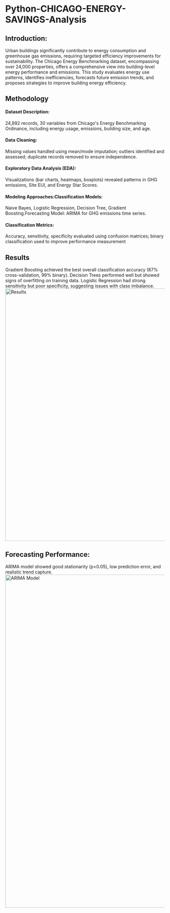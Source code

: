 # Python-CHICAGO-ENERGY-SAVINGS-Analysis

## Introduction:
Urban buildings significantly contribute to energy consumption and greenhouse gas emissions, requiring targeted efficiency improvements for sustainability.
The Chicago Energy Benchmarking dataset, encompassing over 24,000 properties, offers a comprehensive view into building-level energy performance and emissions.
This study evaluates energy use patterns, identifies inefficiencies, forecasts future emission trends, and proposes strategies to improve building energy efficiency.

## Methodology
#### Dataset Description: 
24,892 records, 30 variables from Chicago's Energy Benchmarking Ordinance, including energy usage, emissions, building size, and age.
#### Data Cleaning: 
Missing values handled using mean/mode imputation; outliers identified and assessed; duplicate records removed to ensure independence.
#### Exploratory Data Analysis (EDA): 
Visualizations (bar charts, heatmaps, boxplots) revealed patterns in GHG emissions, Site EUI, and Energy Star Scores.
#### Modeling Approaches:Classification Models: 
Naive Bayes, Logistic Regression, Decision Tree, Gradient Boosting.Forecasting Model: ARIMA for GHG emissions time series.
#### Classification Metrics: 
Accuracy, sensitivity, specificity evaluated using confusion matrices; binary classification used to improve performance measurement

## Results

Gradient Boosting achieved the best overall classification accuracy (87% cross-validation, 99% binary).
Decision Trees performed well but showed signs of overfitting on training data.
Logistic Regression had strong sensitivity but poor specificity, suggesting issues with class imbalance.
<img width="1947" height="796" alt="Results" src="https://github.com/user-attachments/assets/7ccc1c8d-c35e-4fa8-91dc-756fe44c67da" />

## Forecasting Performance:
ARIMA model showed good stationarity (p<0.05), low prediction error, and realistic trend capture.
<img width="2080" height="1050" alt="ARIMA Model" src="https://github.com/user-attachments/assets/e06395cf-b377-4821-bf95-1096d60d6ee9" />

